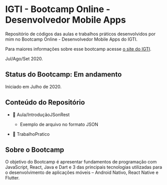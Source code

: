 # IGTI - Bootcamp Online - Desenvolvedor Mobile Apps

Repositório de códigos das aulas e trabalhos práticos desenvolvidos por mim no Bootcamp Online - Desenvolvedor Mobile Apps do IGTI.

Para maiores informações sobre esse bootcamp acesse [o site do IGTI](https://www.igti.com.br/custom/desenvolvedor-mobile-apps/).

Jul/Ago/Set 2020.

## Status do Bootcamp: Em andamento

Iniciado em Julho de 2020.

## Conteúdo do Repositório
- :file_folder: Aula/IntroduçãoJSonRest
    - Exemplo de arquivo no formato JSON
	
- :file_folder: TrabalhoPratico

## Sobre o Bootcamp

O objetivo do Bootcamp é apresentar fundamentos de programação com JavaScript, React, Java e Dart e 3 das
principais tecnologias utilizadas para o desenvolvimento de aplicações móveis – Android Nativo, React Native e Flutter.

